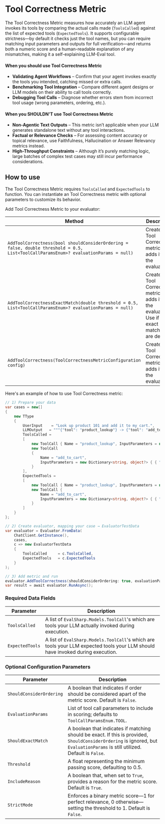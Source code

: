 # Tool Correctness Metric

The Tool Correctness Metric measures how accurately an LLM agent invokes its tools by comparing the actual calls made (`ToolsCalled`) against the list of expected tools (`ExpectedTools`). It supports configurable strictness—by default it checks just the tool names, but you can require matching input parameters and outputs for full verification—and returns both a numeric score and a human-readable explanation of any mismatches, making it a self-explaining LLM-Eval tool.

#### When you should use Tool Correctness Metric

- **Validating Agent Workflows** – Confirm that your agent invokes exactly the tools you intended, catching missed or extra calls.
- **Benchmarking Tool Integration** – Compare different agent designs or LLM models on their ability to call tools correctly.
- **Debugging Tool Calls** – Diagnose whether errors stem from incorrect tool usage (wrong parameters, ordering, etc.).

#### When you SHOULDN'T use Tool Correctness Metric

- **Non-Agentic Text Outputs** – This metric isn’t applicable when your LLM generates standalone text without any tool interactions.
- **Factual or Relevance Checks** – For assessing content accuracy or topical relevance, use Faithfulness, Hallucination or Answer Relevancy metrics instead.
- **High-Throughput Constraints** – Although it’s purely matching logic, large batches of complex test cases may still incur performance considerations.

## How to use

The Tool Correctness Metric requires `ToolsCalled` and `ExpectedTools` to function. You can instantiate an Tool Correctness metric with optional parameters to customize its behavior.

Add Tool Correctness Metric to your evaluator:

| Method                                                                                                                               | Description                                                                                              |
| ------------------------------------------------------------------------------------------------------------------------------------ | -------------------------------------------------------------------------------------------------------- |
| `AddToolCorrectness(bool shouldConsiderOrdering = false, double threshold = 0.5, List<ToolCallParamsEnum>? evaluationParams = null)` | Creates the Tool Correctness metric and adds it to the evaluator.                                        |
| `AddToolCorrectnessExactMatch(double threshold = 0.5, List<ToolCallParamsEnum>? evaluationParams = null)`                            | Creates the Tool Correctness metric and adds it to the evaluator. Use if only exact matches are desired. |
| `AddToolCorrectness(ToolCorrectnessMetricConfiguration config)`                                                                      | Creates the Tool Correctness metric and adds it to the evaluator.                                        |

Here's an example of how to use Tool Correctness metric:

```csharp
// 1) Prepare your data
var cases = new[]
{
    new TType
    {
        UserInput    = "Look up product 101 and add it to my cart.",
        LLMOutput   = """{"tool": "product_lookup"} -> {"tool": "add_to_cart"}""",
        ToolsCalled =
        [
            new ToolCall { Name = "product_lookup", InputParameters = new Dictionary<string, object?> { { "product_id", 101 } } },
            new ToolCall
            {
                Name = "add_to_cart",
                InputParameters = new Dictionary<string, object?> { { "product_id", 101 }, { "quantity", 1 } }
            }
        ],
        ExpectedTools =
        [
            new ToolCall { Name = "product_lookup", InputParameters = new Dictionary<string, object?> { { "product_id", 101 } } },
            new ToolCall {
                Name = "add_to_cart",
                InputParameters = new Dictionary<string, object?> { { "product_id", 101 }, { "quantity", 1 } }
            }
        ]
    }
};

// 2) Create evaluator, mapping your case → EvaluatorTestData
var evaluator = Evaluator.FromData(
    ChatClient.GetInstance(),
    cases,
    c => new EvaluatorTestData
    {
        ToolsCalled     = c.ToolsCalled,
        ExpectedTools   = c.ExpectedTools
    }
);

// 3) Add metric and run
evaluator.AddToolCorrectness(shouldConsiderOrdering: true, evaluationParams: [ToolCallParamsEnum.INPUT_PARAMETERS, ToolCallParamsEnum.TOOL]);
var result = await evaluator.RunAsync();
```

### Required Data Fields

| Parameter       | Description                                                                                                                    |
| --------------- | ------------------------------------------------------------------------------------------------------------------------------ |
| `ToolsCalled`   | A list of `EvalSharp.Models.ToolCall`'s which are tools your LLM actually invoked during execution.                            |
| `ExpectedTools` | A list of `EvalSharp.Models.ToolCall`'s which are tools your LLM expected tools your LLM should have invoked during execution. |

### Optional Configuration Parameters

| Parameter                | Description                                                                                                                                                                   |
| ------------------------ | ----------------------------------------------------------------------------------------------------------------------------------------------------------------------------- |
| `ShouldConsiderOrdering` | A boolean that indicates if order should be considered apart of the metric score. Default is `False`.                                                                         |
| `EvaluationParams`       | List of tool call parameters to include in scoring; defaults to `ToolCallParamsEnum.TOOL`.                                                                                    |
| `ShouldExactMatch`       | A boolean that indicates if matching should be exact. If this is provided, `ShouldConsiderOrdering` is ignored, but `EvaluationParams` is still utilized. Default is `False`. |
| `Threshold`              | A float representing the minimum passing score, defaulting to 0.5.                                                                                                            |
| `IncludeReason`          | A boolean that, when set to `True`, provides a reason for the metric score. Default is `True`.                                                                                |
| `StrictMode`             | Enforces a binary metric score—1 for perfect relevance, 0 otherwise—setting the threshold to 1. Default is `False`.                                                           |
